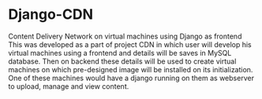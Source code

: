 # Django-CDN
Content Delivery Network on virtual machines using Django as frontend
This was developed as a part of project CDN in which user will develop his virtual machines using a frontend and details will be saves in MySQL database. Then on backend these details will be used to create virtual machines on which pre-designed image will be installed on its initialization. One of these machines would have a django running on them as webserver to upload, manage and view content.
